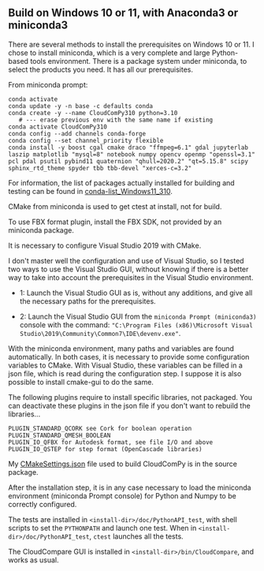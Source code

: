 
## Build on Windows 10 or 11, with Anaconda3 or miniconda3

There are several methods to install the prerequisites on Windows 10 or 11. 
I chose to install miniconda, which is a very complete and large Python-based tools environment. 
There is a package system under miniconda, to select the products you need. It has all our prerequisites.

From miniconda prompt:
```
conda activate
conda update -y -n base -c defaults conda
conda create -y --name CloudComPy310 python=3.10
   # --- erase previous env with the same name if existing
conda activate CloudComPy310
conda config --add channels conda-forge
conda config --set channel_priority flexible
conda install -y boost cgal cmake draco "ffmpeg=6.1" gdal jupyterlab laszip matplotlib "mysql=8" notebook numpy opencv openmp "openssl=3.1" pcl pdal psutil pybind11 quaternion "qhull=2020.2" "qt=5.15.8" scipy sphinx_rtd_theme spyder tbb tbb-devel "xerces-c=3.2"
```
For information, the list of packages actually installed for building and testing can be found in [conda-list_Windows11_310](../building/conda-list_Windows11_310).

CMake from miniconda is used to get ctest at install, not for build.

To use FBX format plugin, install the FBX SDK, not provided by an miniconda package.

It is necessary to configure Visual Studio 2019 with CMake.

I don't master well the configuration and use of Visual Studio, so I tested two ways to use the Visual Studio GUI, 
without knowing if there is a better way to take into account the prerequisites in the Visual Studio environment.

- 1: Launch the Visual Studio GUI as is, without any additions, and give all the necessary paths for the prerequisites.

- 2: Launch the Visual Studio GUI from the `miniconda Prompt (miniconda3)` console with the command: 
`"C:\Program Files (x86)\Microsoft Visual Studio\2019\Community\Common7\IDE\devenv.exe"`. 

With the miniconda environment, many paths and variables are found automatically. 
In both cases, it is necessary to provide some configuration variables to CMake. 
With Visual Studio, these variables can be filled in a json file, which is read during the configuration step. 
I suppose it is also possible to install cmake-gui to do the same.

The following plugins require to install specific libraries, not packaged. You can deactivate these plugins in the json file if you don't want to rebuild
the libraries...

    PLUGIN_STANDARD_QCORK see Cork for boolean operation
    PLUGIN_STANDARD_QMESH_BOOLEAN 
    PLUGIN_IO_QFBX for Autodesk format, see file I/O and above
    PLUGIN_IO_QSTEP for step format (OpenCascade libraries)

My [CMakeSettings.json](../CMakeSettings.json) file used to build CloudComPy is in the source package.

After the installation step, it is in any case necessary to load the miniconda environment (miniconda Prompt console) 
for Python and Numpy to be correctly configured.

The tests are installed in `<install-dir>/doc/PythonAPI_test`, with shell scripts to set the `PYTHONPATH` and launch one test.
When in `<install-dir>/doc/PythonAPI_test`, `ctest` launches all the tests. 

The CloudCompare GUI is installed in  `<install-dir>/bin/CloudCompare`, and works as usual. 
